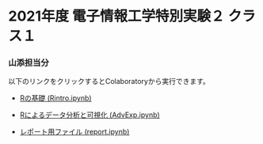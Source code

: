 # 2021年度 電子情報工学特別実験２ クラス１
### 山添担当分 

以下のリンクをクリックするとColaboratoryから実行できます。
- [Rの基礎 (Rintro.ipynb)](https://colab.research.google.com/github/yamazoe/AdvExp/blob/main/Rintro.ipynb)
- [Rによるデータ分析と可視化 (AdvExp.ipynb)](https://colab.research.google.com/github/yamazoe/AdvExp/blob/main/AdvExp.ipynb)

- [レポート用ファイル (report.ipynb)](https://colab.research.google.com/github/yamazoe/AdvExp/blob/main/report.ipynb)

